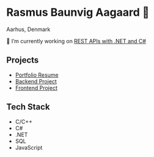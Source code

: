 # Rasmus Baunvig Aagaard 👋

Aarhus, Denmark

🔭 I’m currently working on [REST APIs with .NET and C#](https://github.com/R-Baunvig-Aagaard/test_projects)

## Projects

* [Portfolio Resume](https://github.com/R-Baunvig-Aagaard/portfolio_resume)
* [Backend Project](https://github.com/R-Baunvig-Aagaard/BED-ModelBooking)
* [Frontend Project](https://github.com/R-Baunvig-Aagaard/FED-ModelBooking)

## Tech Stack

* C/C++
* C# 
* .NET
* SQL
* JavaScript


<!--
**R-Baunvig-Aagaard/R-Baunvig-Aagaard** is a ✨ _special_ ✨ repository because its `README.md` (this file) appears on your GitHub profile.

Here are some ideas to get you started:

- 🔭 I’m currently working on ...
- 🌱 I’m currently learning ...
- 👯 I’m looking to collaborate on ...
- 🤔 I’m looking for help with ...
- 💬 Ask me about ...
- 📫 How to reach me: ...
- 😄 Pronouns: ...
- ⚡ Fun fact: ...
-->
